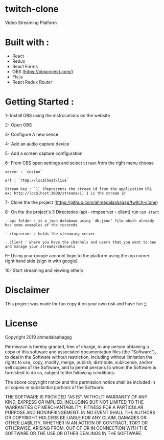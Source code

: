 # twitch-clone

Video Streaming Platform

# Built with : 

  - React
  - Redux
  - React Forms
  - OBS (https://obsproject.com/)
  - Flv.js
  - React Redux Router


# Getting Started :

  1- Install OBS using the instrucations on the website

  2- Open OBS 

  3- Configure A new sence 

  4- Add an audio capture device

  5- Add a screen capture configuration

  6- From OBS open settings and select `Stream` from the right menu choose 
  
    server : `custom` 
    
    url : `rtmp://localhost/live`
    
    Stream Key : `1` (Represents the stream id from the application URL ex: http://localhost:3000/streams/1) 1 is the stream id

  7- Clone the the project (https://github.com/ahmedalaahagag/twitch-clone)

  8- On the the project's 3 Directories (api - rtmpserver - client) run `npm start`
  
    - api folder : is a json database using 'db.json' file which already has some examples of the recoreds
    
    - rtmpserver : holds the streaming server
    
    - client : where you have the channels and users that you want to see and manage your streams/channels

  9- Using your google account login to the platform using the top corner right hand side (sign in with google)

  10- Start streaming and viewing others

# Disclaimer
This project was made for fun copy it on your own risk and have fun ;)

# License
Copyright 2019 ahmedalaahagag

Permission is hereby granted, free of charge, to any person obtaining a copy of this software and associated documentation files (the "Software"), to deal in the Software without restriction, including without limitation the rights to use, copy, modify, merge, publish, distribute, sublicense, and/or sell copies of the Software, and to permit persons to whom the Software is furnished to do so, subject to the following conditions:

The above copyright notice and this permission notice shall be included in all copies or substantial portions of the Software.

THE SOFTWARE IS PROVIDED "AS IS", WITHOUT WARRANTY OF ANY KIND, EXPRESS OR IMPLIED, INCLUDING BUT NOT LIMITED TO THE WARRANTIES OF MERCHANTABILITY, FITNESS FOR A PARTICULAR PURPOSE AND NONINFRINGEMENT. IN NO EVENT SHALL THE AUTHORS OR COPYRIGHT HOLDERS BE LIABLE FOR ANY CLAIM, DAMAGES OR OTHER LIABILITY, WHETHER IN AN ACTION OF CONTRACT, TORT OR OTHERWISE, ARISING FROM, OUT OF OR IN CONNECTION WITH THE SOFTWARE OR THE USE OR OTHER DEALINGS IN THE SOFTWARE.
